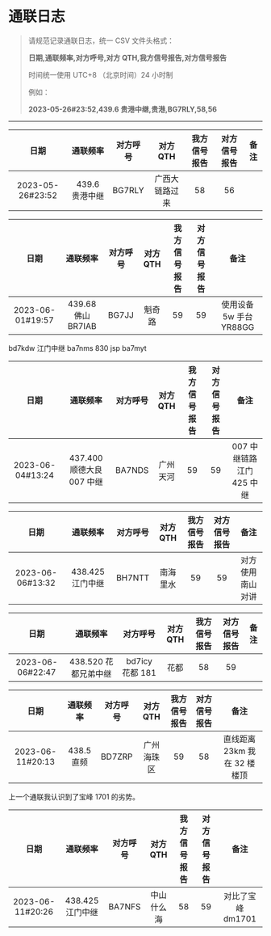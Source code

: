 # 通联日志

> 请规范记录通联日志，统一 CSV 文件头格式：
>
> **日期,通联频率,对方呼号,对方 QTH,我方信号报告,对方信号报告**
>
> 时间统一使用 UTC+8 （北京时间）24 小时制
>
> 例如：
>
> **2023-05-26#23:52,439.6 贵港中继,贵港,BG7RLY,58,56**

---

|日期|通联频率|对方呼号|对方 QTH|我方信号报告|对方信号报告|备注|
| :----------------: | :-------------: | :--------: | :--------------: | :------------: | :------------: | :----: |
|2023-05-26#23:52|439.6 贵港中继|BG7RLY|广西大链路过来|58|56||

|日期|通联频率|对方呼号|对方 QTH|我方信号报告|对方信号报告|备注|
| :----------------: | :-----------------: | :--------: | :-------: | :------------: | :------------: | :---------------------: |
|2023-06-01#19:57|439.68 佛山 BR7IAB|BG7JJ|魁奇路|59|59|使用设备 5w 手台 YR88GG|

bd7kdw 江门中继 ba7nms 830 jsp ba7myt

|日期|通联频率|对方呼号|对方 QTH|我方信号报告|对方信号报告|备注|
| :----------------: | :----------------------: | :--------: | :--------: | :------------: | :------------: | :----------------------: |
|2023-06-04#13:24|437.400 顺德大良 007 中继|BA7NDS|广州天河|59|59|007 中继链路江门 425 中继|

|日期|通联频率|对方呼号|对方 QTH|我方信号报告|对方信号报告|备注|
| :----------------: | :----------------: | :--------: | :--------: | :------------: | :------------: | :----------------: |
|2023-06-06#13:32|438.425 江门中继|BH7NTT|南海里水|59|59|对方使用南山对讲|

|日期|通联频率|对方呼号|对方 QTH|我方信号报告|对方信号报告|备注|
| :----------------: | :--------------------: | :----------------: | :-------: | :------------: | :------------: | :----: |
|2023-06-06#22:47|438.520 花都兄弟中继|bd7icy 花都 181<br />|花都|58|59||

|日期|通联频率|对方呼号|对方 QTH|我方信号报告|对方信号报告|备注|
| :----------------: | :----------: | :--------: | :----------: | :------------: | :------------: | :------------------------: |
|2023-06-11#20:13|438.5 直频|BD7ZRP|广州海珠区|59|58|直线距离 23km 我在 32 楼楼顶|

上一个通联我认识到了宝峰 1701 的劣势。

|日期|通联频率|对方呼号|对方 QTH|我方信号报告|对方信号报告|备注|
| :----------------: | :----------------: | :--------: | :----------: | :------------: | :------------: | :----------------: |
|2023-06-11#20:26|438.425 江门中继|BA7NFS|中山什么海|58|59|对比了宝峰 dm1701|

‍
